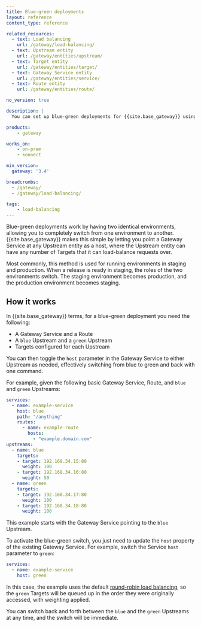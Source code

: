 ```yaml
---
title: Blue-green deployments
layout: reference
content_type: reference

related_resources:
  - text: Load balancing
    url: /gateway/load-balancing/
  - text: Upstream entity
    url: /gateway/entities/upstream/
  - text: Target entity
    url: /gateway/entities/target/
  - text: Gateway Service entity
    url: /gateway/entities/service/
  - text: Route entity
    url: /gateway/entities/route/

no_version: true

description: |
  You can set up blue-green deployments for {{site.base_gateway}} using Upstreams and Targets, and switching the Gateway Service to point to one Upstream or the other.

products:
    - gateway

works_on:
    - on-prem
    - konnect

min_version:
  gateway: '3.4'

breadcrumbs:
  - /gateway/
  - /gateway/load-balancing/

tags:
    - load-balancing
---
```


Blue-green deployments work by having two identical environments, allowing you to completely switch from one environment to another. 
{{site.base_gateway}} makes this simple by letting you point a Gateway Service at any Upstream entity as a host, where the Upstream entity can have any number of Targets that it can load-balance requests over.

Most commonly, this method is used for running environments in staging and production. 
When a release is ready in staging, the roles of the two environments switch.
The staging environment becomes production, and the production environment becomes staging.

## How it works

In {{site.base_gateway}} terms, for a blue-green deployment you need the following:
* A Gateway Service and a Route
* A `blue` Upstream and a `green` Upstream
* Targets configured for each Upstream

You can then toggle the `host` parameter in the Gateway Service to either Upstream as needed, effectively switching from blue to green and back with one command.

For example, given the following basic Gateway Service, Route, and `blue` and `green` Upstreams:

```yaml
services:
  - name: example-service
    host: blue
    path: "/anything"
    routes:
      - name: example-route
        hosts:
          - "example.domain.com"
upstreams:
  - name: blue
    targets:
    - target: 192.168.34.15:80
      weight: 100
    - target: 192.168.34.16:80
      weight: 50
  - name: green
    targets:
    - target: 192.168.34.17:80
      weight: 100
    - target: 192.168.34.18:80
      weight: 100
```

This example starts with the Gateway Service pointing to the `blue` Upstream.

To activate the blue-green switch, you just need to update the `host` property of the existing Gateway Service. 
For example, switch the Service `host` parameter to `green`:

```yaml
services:
  - name: example-service
    host: green
```

In this case, the example uses the default [round-robin load balancing](/gateway/entities/upstream/#round-robin), 
so the `green` Targets will be queued up in the order they were originally accessed, with weighting applied.

You can switch back and forth between the `blue` and the `green` Upstreams at any time, and the switch will be immediate.

